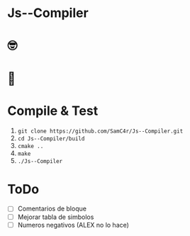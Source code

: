 # Js--Compiler


# 🤓

# 🗿

# Compile & Test
1. `git clone https://github.com/SamC4r/Js--Compiler.git`
2. `cd Js--Compiler/build`
3. `cmake ..`
4. `make`
5. `./Js--Compiler`


# ToDo
- [ ] Comentarios de bloque
- [ ] Mejorar tabla de simbolos
- [ ] Numeros negativos (ALEX no lo hace)
